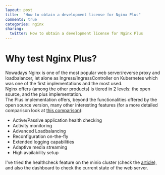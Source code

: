 ```yaml
---
layout: post
title:  "How to obtain a development license for Nginx Plus"
comments: true
categories: nginx
sharing:
  twitter: How to obtain a development license for Nginx Plus
---
```


# Why test Nginx Plus?

Nowadays Nginx is one of the most popular web server/reverse proxy and  loadbalancer, let alone as Ingress/IngressController on Kubernetes which was one of the first implementations and the most used.  
Nginx offers (among the other products) is tiered in 2 levels: the open source, and the plus implementation.  
The Plus implementation offers, beyond the functionalities offered by the open source version, many other interesting features (for a more detailed comparison look at [this comparison](https://www.nginx.com/products/nginx/compare-models)):

* Active/Passive application health checking
* Activity monitoring
* Advanced Loadbalancing
* Reconfiguration on-the-fly
* Extended logging capabilities
* Adaptive media streaming
* High availability setup  

I've tried the healthcheck feature on the minio cluster (check the [article](https://www.carlomaiorano.me/freebsd/2021/02/21/minio-ha.html)), and also the dashboard to check the current state of the web server.